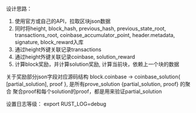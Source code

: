 设计思路：
1. 使用官方或自己的API，拉取区块json数据
2. 同时将height, block_hash, previous_hash, previous_state_root, transactions_root, coinbase_accumulator_point, header.metadata, signature, block_reward入库
3. 通过height外键关联记录transactions
4. 通过height外键关联记录coinbase, solution_reward
5. 计算block奖励，并计算solution奖励, 计算当前块，依赖上一个块的数据

关于奖励部分json字段对应源码结构
block.coinbase -> coinbase_solution{ [partial_solution], proof }, 是所有prove_solution {partial_solution, proof} 的聚合
聚合proof和每个solution的proof，都是用来验证partial_solution


设置日志等级： 
export RUST_LOG=debug
